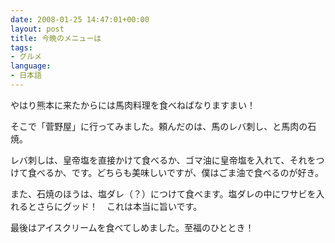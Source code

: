 ```yaml
---
date: 2008-01-25 14:47:01+00:00
layout: post
title: 今晩のメニューは
tags:
- グルメ
language:
- 日本語
---
```


やはり熊本に来たからには馬肉料理を食べねばなりますまい！

そこで「菅野屋」に行ってみました。頼んだのは、馬のレバ刺し、と馬肉の石焼。

レバ刺しは、皇帝塩を直接かけて食べるか、ゴマ油に皇帝塩を入れて、それをつけて食べるか、です。どちらも美味しいですが、僕はごま油で食べるのが好き。

また、石焼のほうは、塩ダレ（？）につけて食べます。塩ダレの中にワサビを入れるとさらにグッド！　これは本当に旨いです。

最後はアイスクリームを食べてしめました。至福のひととき！
